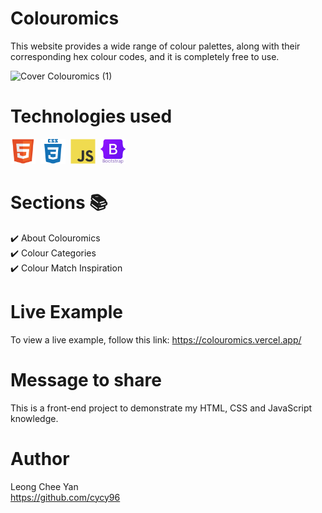 # Colouromics
This website provides a wide range of colour palettes, along with their corresponding hex colour codes, 
and it is completely free to use.

![Cover Colouromics (1)](https://github.com/cycy96/Colouromics/assets/127811480/483176c5-04e2-40e7-97dd-6d2adaacbb29)


# Technologies used
<div>
   <img src="https://github.com/devicons/devicon/blob/master/icons/html5/html5-original.svg" title="HTML5" alt="HTML" width="40" height="40"/>&nbsp;
  <img src="https://github.com/devicons/devicon/blob/master/icons/css3/css3-plain-wordmark.svg"  title="CSS3" alt="CSS" width="40" height="40"/>&nbsp;
  <img src="https://github.com/devicons/devicon/blob/master/icons/javascript/javascript-original.svg" title="JavaScript" alt="JavaScript" width="40" height="40"/>&nbsp;
  <img src="https://github.com/devicons/devicon/blob/master/icons/bootstrap/bootstrap-original-wordmark.svg" title="Boostrap" alt="Bootstrap" width="40" height="40"/>&nbsp;
</div>

# Sections 📚
✔️ About Colouromics <br> ✔️ Colour Categories <br>  ✔️ Colour Match Inspiration <br> 

# Live Example
To view a live example, follow this link: https://colouromics.vercel.app/

# Message to share
This is a front-end project to demonstrate my HTML, CSS and JavaScript knowledge.

# Author
Leong Chee Yan
<br>
https://github.com/cycy96
